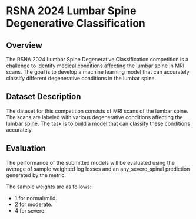 # RSNA 2024 Lumbar Spine Degenerative Classification

## Overview
The RSNA 2024 Lumbar Spine Degenerative Classification competition is a challenge to identify medical conditions affecting the lumbar spine in MRI scans. The goal is to develop a machine learning model that can accurately classify different degenerative conditions in the lumbar spine.

## Dataset Description
The dataset for this competition consists of MRI scans of the lumbar spine. The scans are labeled with various degenerative conditions affecting the lumbar spine. The task is to build a model that can classify these conditions accurately.

## Evaluation
The performance of the submitted models will be evaluated using the average of sample weighted log losses and an any_severe_spinal prediction generated by the metric.

The sample weights are as follows:

- 1 for normal/mild.
- 2 for moderate.
- 4 for severe.
